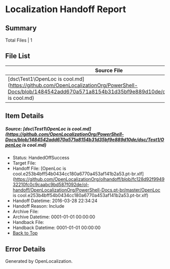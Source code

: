 # <a name='report-top'></a> Localization Handoff Report

## Summary
 Total Files | 1

## File List
 Source File | Status | Details 
 ----------- | ------ | ------- 
 [dsc\Test1\OpenLoc is cool.md](https://github.com/OpenLocalizationOrg/PowerShell-Docs/blob/1484542add670a571a8154b31d35bf9e889d10de/dsc/Test1/OpenLoc is cool.md) | HandedOffSuccess | [Details](#c4a946b282c0ccb777becad09f30c4be2b9b1aab54)

## Item Details
##### <a name='c4a946b282c0ccb777becad09f30c4be2b9b1aab54'></a> Source: [dsc\Test1\OpenLoc is cool.md](https://github.com/OpenLocalizationOrg/PowerShell-Docs/blob/1484542add670a571a8154b31d35bf9e889d10de/dsc/Test1/OpenLoc is cool.md)
* Status: HandedOffSuccess
* Target File: 
* Handoff File: [OpenLoc is cool.e253b4bff54b0434cc180a6770a453af141b2a53.pt-br.xlf](https://github.com/OpenLocalizationOrg/olhandoff/blob/fc128d92f994932210fc0c9caabc9bd587f092de/ol-handoff/OpenLocalizationOrg/PowerShell-Docs.pt-br/master/OpenLoc is cool.e253b4bff54b0434cc180a6770a453af141b2a53.pt-br.xlf)
* Handoff Datetime: 2016-03-28 22:34:24
* Handoff Reason: Include
* Archive File: 
* Archive Datetime: 0001-01-01 00:00:00
* Handback File: 
* Handback Datetime: 0001-01-01 00:00:00
* [Back to Top](#report-top)


## Error Details

Generated by OpenLocalization.
